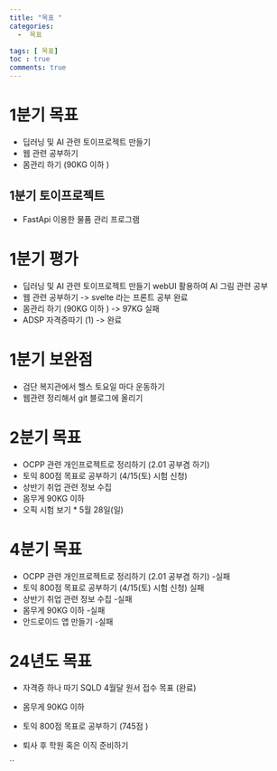 ```yaml
---
title: "목표 "
categories:
  -  목표

tags: [ 목표]
toc : true
comments: true
---
```



# 1분기 목표 
 - 딥러닝 및 AI 관련 토이프로젝트 만들기
 - 웹 관련 공부하기
 - 몸관리 하기 (90KG 이하 )

## 1분기 토이프로젝트
 - FastApi 이용한 물품 관리 프로그램 


# 1분기 평가
 - 딥러닝 및 AI 관련 토이프로젝트 만들기 webUI 활용하여 AI 그림 관련 공부
 - 웹 관련 공부하기 -> svelte 라는 프론트 공부 완료
 - 몸관리 하기 (90KG 이하 ) -> 97KG 실패 
 - ADSP 자격증따기 (1)  -> 완료

 # 1분기 보완점
 - 검단 복지관에서 헬스 토요일 마다 운동하기
 - 웹관련 정리해서 git 블로그에 올리기


# 2분기 목표
 - OCPP 관련 개인프로젝트로 정리하기 (2.01 공부겸 하기)
 - 토익 800점 목표로 공부하기 (4/15(토) 시험 신청)
 - 상반기 취업 관련 정보 수집
 - 몸무게 90KG 이하 
 - 오픽 시험 보기 * 5월 28일(일)




# 4분기 목표
 - OCPP 관련 개인프로젝트로 정리하기 (2.01 공부겸 하기) -실패
 - 토익 800점 목표로 공부하기 (4/15(토) 시험 신청) 실패
 - 상반기 취업 관련 정보 수집 -실패
 - 몸무게 90KG 이하 -실패 
 - 안드로이드 앱 만들기 -실패


 # 24년도 목표

 - 자격증 하나 따기 SQLD  4월달 원서 접수 목표 (완료)
 - 몸무게 90KG 이하
  - 토익 800점 목표로 공부하기 (745점 )

- 퇴사 후 학원 혹은 이직 준비하기

``
